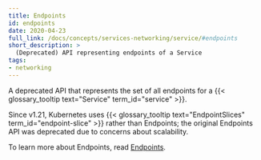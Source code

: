 ```yaml
---
title: Endpoints
id: endpoints
date: 2020-04-23
full_link: /docs/concepts/services-networking/service/#endpoints
short_description: >
  (Deprecated) API representing endpoints of a Service
tags:
- networking
---
```

A deprecated API that represents the set of all endpoints for a
{{< glossary_tooltip text="Service" term_id="service" >}}.

<!--more-->

Since v1.21, Kubernetes uses 
{{< glossary_tooltip text="EndpointSlices" term_id="endpoint-slice" >}}
rather than Endpoints; the original Endpoints API was deprecated due to
concerns about scalability.

To learn more about Endpoints, read [Endpoints](/docs/concepts/services-networking/service/#endpoints).

